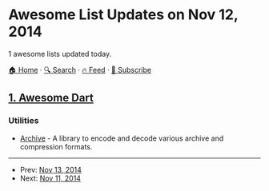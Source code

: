 # Awesome List Updates on Nov 12, 2014

1 awesome lists updated today.

[🏠 Home](/README.md) · [🔍 Search](https://test.trackawesomelist.com/search/) · [🔥 Feed](https://test.trackawesomelist.com/rss.xml) · [📮 Subscribe](https://trackawesomelist.us17.list-manage.com/subscribe?u=d2f0117aa829c83a63ec63c2f&id=36a103854c)



## [1. Awesome Dart](/content/yissachar/awesome-dart/README.md)

### Utilities

*   [Archive](https://pub.dartlang.org/packages/archive) - A library to encode and decode various archive and compression formats.

---

- Prev: [Nov 13, 2014](/content/2014/11/13/README.md)
- Next: [Nov 11, 2014](/content/2014/11/11/README.md)
